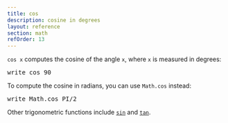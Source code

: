 ```yaml
---
title: cos
description: cosine in degrees
layout: reference
section: math
refOrder: 13
---
```


`cos x` computes the cosine of the angle `x`, where `x` is measured
in degrees:

<pre class="jumbo">
write cos 90
</pre>

To compute the cosine in radians, you can use `Math.cos` instead:

<pre class="jumbo">
write Math.cos PI/2
</pre>

Other trigonometric functions include
[`sin`](sin.html) and [`tan`](tan.html).

